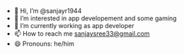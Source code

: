 - 👋 Hi, I’m @sanjayr1944
- 👀 I’m interested in app developement and some gaming
- 🌱 I’m currently working as app developer
- 📫 How to reach me sanjaysree33@gmail.com
- 😄 Pronouns: he/him


<!---
sanjayr1944/sanjayr1944 is a ✨ special ✨ repository because its `README.md` (this file) appears on your GitHub profile.
You can click the Preview link to take a look at your changes.
--->
